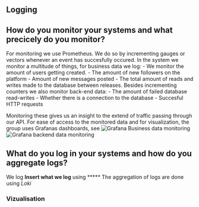 ## Logging


## How do you monitor your systems and what precicely do you monitor?

For monitoring we use Prometheus. We do so by incrementing gauges or vectors whenever an event has succesfully occured.
In the system we monitor a multitude of things, for business data we log:
    - We monitor the amount of users getting created.
    - The amount of new followers on the platform
    - Amount of new messages posted
    - The total amount of reads and writes made to the database between releases.
Besides incrementing counters we also monitor back-end data:
    - The amount of failed database read-writes
    - Whether there is a connection to the database
    - Succesful HTTP requests

Monitoring these gives us an insight to the extend of traffic passing through our API.
For ease of access to the monitored data and for visualization, the group uses Grafanas dashboards, see ![Grafana Business data monitoring](/images/BusinessData.png)
![Grafana backend data monitoring](/images/BackEndData.png)

## What do you log in your systems and how do you aggregate logs?


We log **Insert what we log** using *****
The aggregation of logs are done using *Loki* 







### Vizualisation
